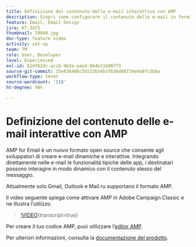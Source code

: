 ```yaml
---
title: Definizione del contenuto delle e-mail interattive con AMP
description: Scopri come configurare il contenuto delle e-mail in formato AMP.
feature: Email, Email Design
jira: KT-3475
thumbnail: 29940.jpg
doc-type: feature video
activity: set-up
team: TM
role: User, Developer
level: Experienced
exl-id: 824f62dc-accb-4b3a-aaed-9b4e11b807f3
source-git-commit: 35e036486c5b533b54b3f626d88734e9a9fc3b8a
workflow-type: tm+mt
source-wordcount: '118'
ht-degree: 98%

---
```


# Definizione del contenuto delle e-mail interattive con AMP

AMP for Email è un nuovo formato open source che consente agli sviluppatori di creare e-mail dinamiche e interattive. Integrando direttamente nelle e-mail le funzionalità tipiche delle app, i destinatari possono interagire in modo dinamico con il contenuto stesso del messaggio.

Attualmente solo Gmail, Outlook e Mail.ru supportano il formato AMP.

Il video seguente spiega come attivare AMP in Adobe Campaign Classic e ne illustra l’utilizzo.

>[!VIDEO](https://video.tv.adobe.com/v/29940?quality=12&learn=on){transcript=true}

Per creare il tuo codice AMP, puoi utilizzare l’[editor AMP](https://playground.amp.dev/).

Per ulteriori informazioni, consulta la [documentazione del prodotto](https://experienceleague.adobe.com/docs/campaign-classic/using/sending-messages/sending-emails/defining-interactive-content.html?lang=it#about-amp-for-email).
